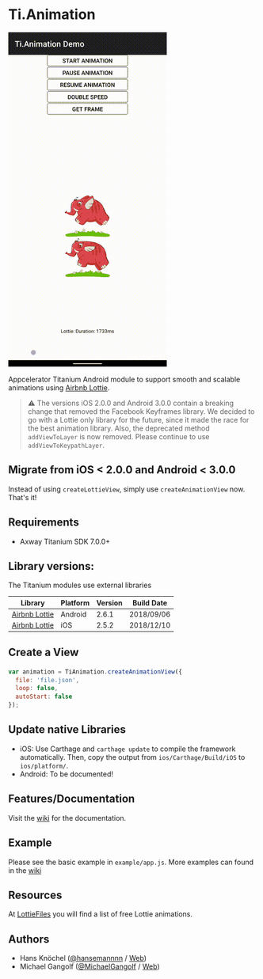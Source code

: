 # Ti.Animation

![gif](animation.gif)

Appcelerator Titanium Android module to support smooth and scalable animations using [Airbnb Lottie](https://airbnb.design/lottie/).

> ⚠️ The versions iOS 2.0.0 and Android 3.0.0 contain a breaking change that removed the Facebook Keyframes library. We decided to go with a Lottie only library for the future, since it made the race for the best animation library. Also, the deprecated method `addViewToLayer` is now removed. Please continue to use `addViewToKeypathLayer`.

## Migrate from iOS < 2.0.0 and Android < 3.0.0

Instead of using `createLottieView`, simply use `createAnimationView` now. That's it!

## Requirements

- Axway Titanium SDK 7.0.0+

## Library versions:

The Titanium modules use external libraries

|Library|Platform|Version|Build Date|
|---|---|---|---|
| [Airbnb Lottie](https://github.com/airbnb/lottie-android) | Android | 2.6.1 | 2018/09/06 |
| [Airbnb Lottie](https://github.com/airbnb/lottie-ios) | iOS | 2.5.2 | 2018/12/10 |


## Create a View

```js
var animation = TiAnimation.createAnimationView({
  file: 'file.json',
  loop: false,
  autoStart: false
});
```

## Update native Libraries

- iOS: Use Carthage and `carthage update` to compile the framework automatically. Then, copy the output from `ios/Carthage/Build/iOS` to `ios/platform/`.
- Android: To be documented!

## Features/Documentation

Visit the [wiki](https://github.com/m1ga/ti.animation/wiki) for the documentation.

## Example

Please see the basic example in `example/app.js`. More examples can found in the [wiki](https://github.com/m1ga/ti.animation/wiki)

## Resources

At [LottieFiles](http://www.lottiefiles.com/) you will find a list of free Lottie animations.

## Authors

- Hans Knöchel ([@hansemannnn](https://twitter.com/hansemannnn) / [Web](http://hans-knoechel.de))
- Michael Gangolf ([@MichaelGangolf](https://twitter.com/MichaelGangolf) / [Web](http://migaweb.de))
